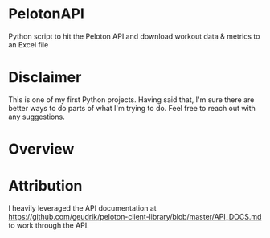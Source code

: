 # PelotonAPI
Python script to hit the Peloton API and download workout data &amp; metrics to an Excel file

# Disclaimer
This is one of my first Python projects.  Having said that, I'm sure there are better ways to do parts of what I'm trying to do.  Feel free to reach out with any suggestions. 

# Overview

# Attribution
I heavily leveraged the API documentation at https://github.com/geudrik/peloton-client-library/blob/master/API_DOCS.md to work through the API.  
